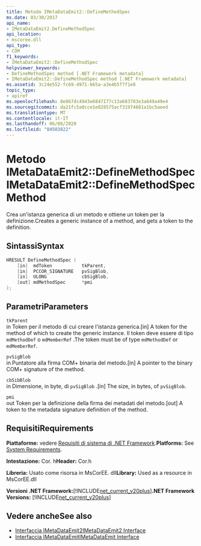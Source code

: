```yaml
---
title: Metodo IMetaDataEmit2::DefineMethodSpec
ms.date: 03/30/2017
api_name:
- IMetaDataEmit2.DefineMethodSpec
api_location:
- mscoree.dll
api_type:
- COM
f1_keywords:
- IMetaDataEmit2::DefineMethodSpec
helpviewer_keywords:
- DefineMethodSpec method [.NET Framework metadata]
- IMetaDataEmit2::DefineMethodSpec method [.NET Framework metadata]
ms.assetid: 3c24e552-fc69-4971-b65a-a3e4b5f7f1e8
topic_type:
- apiref
ms.openlocfilehash: 8e067dc4943e6847177c13a683703e3a649a49e4
ms.sourcegitcommit: da21fc5a8cce1e028575acf31974681a1bc5aeed
ms.translationtype: MT
ms.contentlocale: it-IT
ms.lasthandoff: 06/08/2020
ms.locfileid: "84503822"
---
```

# <a name="imetadataemit2definemethodspec-method"></a><span data-ttu-id="a2bfa-102">Metodo IMetaDataEmit2::DefineMethodSpec</span><span class="sxs-lookup"><span data-stu-id="a2bfa-102">IMetaDataEmit2::DefineMethodSpec Method</span></span>
<span data-ttu-id="a2bfa-103">Crea un'istanza generica di un metodo e ottiene un token per la definizione.</span><span class="sxs-lookup"><span data-stu-id="a2bfa-103">Creates a generic instance of a method, and gets a token to the definition.</span></span>  
  
## <a name="syntax"></a><span data-ttu-id="a2bfa-104">Sintassi</span><span class="sxs-lookup"><span data-stu-id="a2bfa-104">Syntax</span></span>  
  
```cpp  
HRESULT DefineMethodSpec (  
    [in]  mdToken           tkParent,
    [in]  PCCOR_SIGNATURE   pvSigBlob,
    [in]  ULONG             cbSigBlob,
    [out] mdMethodSpec      *pmi  
);  
```  
  
## <a name="parameters"></a><span data-ttu-id="a2bfa-105">Parametri</span><span class="sxs-lookup"><span data-stu-id="a2bfa-105">Parameters</span></span>  
 `tkParent`  
 <span data-ttu-id="a2bfa-106">in Token per il metodo di cui creare l'istanza generica.</span><span class="sxs-lookup"><span data-stu-id="a2bfa-106">[in] A token for the method of which to create the generic instance.</span></span> <span data-ttu-id="a2bfa-107">Il token deve essere di tipo `mdMethodDef` o `mdMemberRef` .</span><span class="sxs-lookup"><span data-stu-id="a2bfa-107">The token must be of type `mdMethodDef` or `mdMemberRef`.</span></span>  
  
 `pvSigBlob`  
 <span data-ttu-id="a2bfa-108">in Puntatore alla firma COM+ binaria del metodo.</span><span class="sxs-lookup"><span data-stu-id="a2bfa-108">[in] A pointer to the binary COM+ signature of the method.</span></span>  
  
 `cbSibBlob`  
 <span data-ttu-id="a2bfa-109">in Dimensione, in byte, di `pvSigBlob` .</span><span class="sxs-lookup"><span data-stu-id="a2bfa-109">[in] The size, in bytes, of `pvSigBlob`.</span></span>  
  
 `pmi`  
 <span data-ttu-id="a2bfa-110">out Token per la definizione della firma dei metadati del metodo.</span><span class="sxs-lookup"><span data-stu-id="a2bfa-110">[out] A token to the metadata signature definition of the method.</span></span>  
  
## <a name="requirements"></a><span data-ttu-id="a2bfa-111">Requisiti</span><span class="sxs-lookup"><span data-stu-id="a2bfa-111">Requirements</span></span>  
 <span data-ttu-id="a2bfa-112">**Piattaforme:** vedere [Requisiti di sistema di .NET Framework](../../get-started/system-requirements.md).</span><span class="sxs-lookup"><span data-stu-id="a2bfa-112">**Platforms:** See [System Requirements](../../get-started/system-requirements.md).</span></span>  
  
 <span data-ttu-id="a2bfa-113">**Intestazione:** Cor. h</span><span class="sxs-lookup"><span data-stu-id="a2bfa-113">**Header:** Cor.h</span></span>  
  
 <span data-ttu-id="a2bfa-114">**Libreria:** Usato come risorsa in MsCorEE. dll</span><span class="sxs-lookup"><span data-stu-id="a2bfa-114">**Library:** Used as a resource in MsCorEE.dll</span></span>  
  
 <span data-ttu-id="a2bfa-115">**Versioni .NET Framework:**[!INCLUDE[net_current_v20plus](../../../../includes/net-current-v20plus-md.md)]</span><span class="sxs-lookup"><span data-stu-id="a2bfa-115">**.NET Framework Versions:** [!INCLUDE[net_current_v20plus](../../../../includes/net-current-v20plus-md.md)]</span></span>  
  
## <a name="see-also"></a><span data-ttu-id="a2bfa-116">Vedere anche</span><span class="sxs-lookup"><span data-stu-id="a2bfa-116">See also</span></span>

- [<span data-ttu-id="a2bfa-117">Interfaccia IMetaDataEmit2</span><span class="sxs-lookup"><span data-stu-id="a2bfa-117">IMetaDataEmit2 Interface</span></span>](imetadataemit2-interface.md)
- [<span data-ttu-id="a2bfa-118">Interfaccia IMetaDataEmit</span><span class="sxs-lookup"><span data-stu-id="a2bfa-118">IMetaDataEmit Interface</span></span>](imetadataemit-interface.md)
